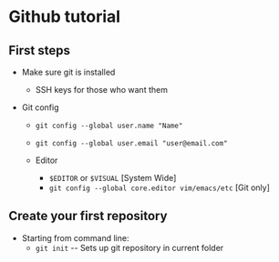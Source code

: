 # Github tutorial
## First steps

* Make sure git is installed
    * SSH keys for those who want them

* Git config
    * `git config --global user.name "Name"`
    * `git config --global user.email "user@email.com"`
    * Editor 
        
        * `$EDITOR` or `$VISUAL` [System Wide]
        * `git config --global core.editor vim/emacs/etc` [Git only]

## Create your first repository

* Starting from command line:
    * `git init` -- Sets up git repository in current folder